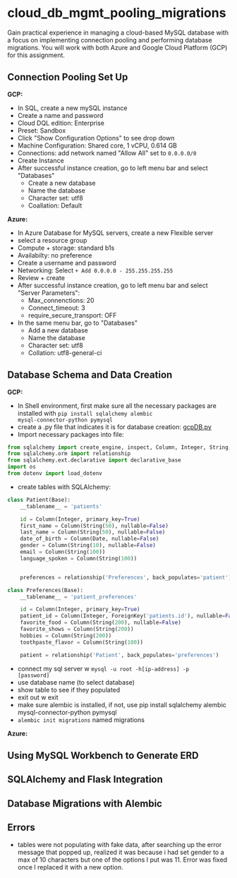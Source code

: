 # cloud_db_mgmt_pooling_migrations
Gain practical experience in managing a cloud-based MySQL database with a focus on implementing connection pooling and performing database migrations. You will work with both Azure and Google Cloud Platform (GCP) for this assignment.

## Connection Pooling Set Up 

**GCP:**  
+ In SQL, create a new mySQL instance 
+ Create a name and password
+ Cloud DQL edition: Enterprise 
+ Preset: Sandbox 
+ Click "Show Configuration Options" to see drop down
+ Machine Configuration: Shared core, 1 vCPU, 0.614 GB
+ Connections: add network named "Allow All" set to <code>0.0.0.0/0</code>
+ Create Instance
+ After successful instance creation, go to left menu bar and select "Databases"
    + Create a new database
    + Name the database
    + Character set: utf8
    + Coallation: Default

**Azure:** 
+ In Azure Database for MySQL servers, create a new Flexible server
+ select a resource group
+ Compute + storage: standard b1s
+ Availabilty: no preference 
+ Create a username and password 
+ Networking: Select <code>+ Add 0.0.0.0 - 255.255.255.255</code>
+ Review + create
+ After successful instance creation, go to left menu bar and select "Server Parameters":
    + Max_connenctions: 20
    + Connect_timeout: 3
    + require_secure_transport: OFF 
+ In the same menu bar, go to "Databases"
    + Add a new database
    + Name the database
    + Character set: utf8
    + Collation: utf8-general-ci

## Database Schema and Data Creation 

**GCP:** 
+ In Shell environment, first make sure all the necessary packages are installed with <code>pip install sqlalchemy alembic mysql-connector-python pymysql</code>
+ create a .py file that indicates it is for database creation: [gcpDB.py](https://github.com/joyc3lin/cloud_db_mgmt_pooling_migrations/blob/main/GCP/gcpDB.py)
+ Import necessary packages into file: 
  
```python
from sqlalchemy import create_engine, inspect, Column, Integer, String, Date, ForeignKey
from sqlalchemy.orm import relationship
from sqlalchemy.ext.declarative import declarative_base
import os 
from dotenv import load_dotenv
```
+ create tables with SQLAlchemy:

```python
class Patient(Base):
    __tablename__ = 'patients'

    id = Column(Integer, primary_key=True)
    first_name = Column(String(50), nullable=False)
    last_name = Column(String(50), nullable=False)
    date_of_birth = Column(Date, nullable=False)
    gender = Column(String(10), nullable=False)
    email = Column(String(100))
    language_spoken = Column(String(100))


    preferences = relationship('Preferences', back_populates='patient')

class Preferences(Base):
    __tablename__ = 'patient_preferences'

    id = Column(Integer, primary_key=True)
    patient_id = Column(Integer, ForeignKey('patients.id'), nullable=False)
    favorite_food = Column(String(200), nullable=False)
    favorite_shows = Column(String(200))
    hobbies = Column(String(200))
    toothpaste_flavor = Column(String(100))    

    patient = relationship('Patient', back_populates='preferences') 
```
+ connect my sql server w <code>mysql -u root -h[ip-address] -p [password] </code>
+ use database name (to select database)
+ show table to see if they populated 
+ exit out w exit 
+ make sure alembic is installed, if not, use pip install sqlalchemy alembic mysql-connector-python pymysql
+ <code>alembic init migrations</code> named migrations 

**Azure:** 

## Using MySQL Workbench to Generate ERD

## SQLAlchemy and Flask Integration

## Database Migrations with Alembic

## Errors
+ tables were not populating with fake data, after searching up the error message that popped up, realized it was because i had set gender to a max of 10 characters but one of the options I put was 11. Error was fixed once I replaced it with a new option. 
